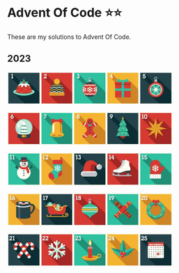 # Advent Of Code ⭐⭐

These are my solutions to Advent Of Code.

## 2023

<a href="https://github.com/lvainio/Advent-Of-Code-2023/tree/main/2023/day1" style="margin:0"><img src="assets/day_1.jpg" alt="alt text" width="15%" /></a><a href="https://github.com/lvainio/Advent-Of-Code-2023/tree/main/2023/day2" style="margin:0"><img src="assets/day_2.jpg" alt="alt text" width="15%" /></a><a href="https://github.com/lvainio/Advent-Of-Code-2023/tree/main/2023/day3" style="margin:0"><img src="assets/day_3.jpg" alt="alt text" width="15%" /></a><a href="https://github.com/lvainio/Advent-Of-Code-2023/tree/main/2023/day4" style="margin:0"><img src="assets/day_4.jpg" alt="alt text" width="15%" /></a><a href="https://github.com/lvainio/Advent-Of-Code-2023/tree/main/2023/day5" style="margin:0"><img src="assets/day_5.jpg" alt="alt text" width="15%" /></a>

<a href="https://github.com/lvainio/Advent-Of-Code-2023/tree/main/2023/day6" style="margin:0"><img src="assets/day_6.jpg" alt="alt text" width="15%" /></a><a href="https://github.com/lvainio/Advent-Of-Code-2023/tree/main/2023/day7" style="margin:0"><img src="assets/day_7.jpg" alt="alt text" width="15%" /></a><a href="https://github.com/lvainio/Advent-Of-Code-2023/tree/main/2023/day8" style="margin:0"><img src="assets/day_8.jpg" alt="alt text" width="15%" /></a><a href="https://github.com/lvainio/Advent-Of-Code-2023/tree/main/2023/day9" style="margin:0"><img src="assets/day_9.jpg" alt="alt text" width="15%" /></a><a href="https://github.com/lvainio/Advent-Of-Code-2023/tree/main/2023/day10" style="margin:0"><img src="assets/day_10.jpg" alt="alt text" width="15%" /></a>

<a href="https://github.com/lvainio/Advent-Of-Code-2023/tree/main/2023/day11" style="margin:0"><img src="assets/day_11.jpg" alt="alt text" width="15%" /></a><a href="https://github.com/lvainio/Advent-Of-Code-2023/tree/main/2023/day12" style="margin:0"><img src="assets/day_12.jpg" alt="alt text" width="15%" /></a><a href="https://github.com/lvainio/Advent-Of-Code-2023/tree/main/2023/day13" style="margin:0"><img src="assets/day_13.jpg" alt="alt text" width="15%" /></a><a href="https://github.com/lvainio/Advent-Of-Code-2023/tree/main/2023/day14" style="margin:0"><img src="assets/day_14.jpg" alt="alt text" width="15%" /></a><a href="https://github.com/lvainio/Advent-Of-Code-2023/tree/main/2023/day15" style="margin:0"><img src="assets/day_15.jpg" alt="alt text" width="15%" /></a>

<a href="https://github.com/lvainio/Advent-Of-Code-2023/tree/main/2023/day16" style="margin:0"><img src="assets/day_16.jpg" alt="alt text" width="15%" /></a><a href="https://github.com/lvainio/Advent-Of-Code-2023/tree/main/2023/day17" style="margin:0"><img src="assets/day_17.jpg" alt="alt text" width="15%" /></a><a href="https://github.com/lvainio/Advent-Of-Code-2023/tree/main/2023/day18" style="margin:0"><img src="assets/day_18.jpg" alt="alt text" width="15%" /></a><a href="https://github.com/lvainio/Advent-Of-Code-2023/tree/main/2023/day19" style="margin:0"><img src="assets/day_19.jpg" alt="alt text" width="15%" /></a><a href="https://github.com/lvainio/Advent-Of-Code-2023/tree/main/2023/day20" style="margin:0"><img src="assets/day_20.jpg" alt="alt text" width="15%" /></a>

<a href="https://github.com/lvainio/Advent-Of-Code-2023/tree/main/2023/day21" style="margin:0"><img src="assets/day_21.jpg" alt="alt text" width="15%" /></a><a href="https://github.com/lvainio/Advent-Of-Code-2023/tree/main/2023/day22" style="margin:0"><img src="assets/day_22.jpg" alt="alt text" width="15%" /></a><a href="https://github.com/lvainio/Advent-Of-Code-2023/tree/main/2023/day23" style="margin:0"><img src="assets/day_23.jpg" alt="alt text" width="15%" /></a><a href="https://github.com/lvainio/Advent-Of-Code-2023/tree/main/2023/day24" style="margin:0"><img src="assets/day_24.jpg" alt="alt text" width="15%" /></a><a href="https://github.com/lvainio/Advent-Of-Code-2023/tree/main/2023/day25" style="margin:0"><img src="assets/day_25.jpg" alt="alt text" width="15%" /></a>
